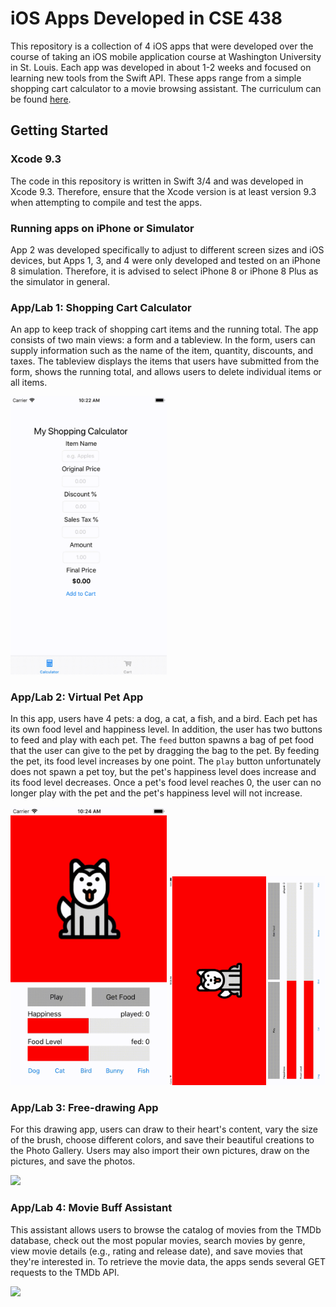 # iOS Apps Developed in CSE 438
This repository is a collection of 4 iOS apps that were developed over the course of taking an iOS mobile application course at Washington University in St. Louis. Each app was developed in about 1-2 weeks and focused on learning new tools from the Swift API. These apps range from a simple shopping cart calculator to a movie browsing assistant. The curriculum can be found [here](https://www.arl.wustl.edu/~todd/cse438/index.html).

## Getting Started
### Xcode 9.3
The code in this repository is written in Swift 3/4 and was developed in Xcode 9.3. Therefore, ensure that the Xcode version is at least version 9.3 when attempting to compile and test the apps. 
### Running apps on iPhone or Simulator 
App 2 was developed specifically to adjust to different screen sizes and iOS devices, but Apps 1, 3, and 4 were only developed and tested on an iPhone 8 simulation. Therefore, it is advised to select iPhone 8 or iPhone 8 Plus as the simulator in general. 

### App/Lab 1: Shopping Cart Calculator
An app to keep track of shopping cart items and the running total. The app consists of two main views: a form and a tableview. In the form, users can supply information such as the name of the item, quantity, discounts, and taxes. The tableview displays the items that users have submitted from the form, shows the running total, and allows users to delete individual items or all items.

<img src="https://github.com/Empiezan/mobile-app-dev/raw/master/Lab1.gif" width="250"/>

### App/Lab 2: Virtual Pet App
In this app, users have 4 pets: a dog, a cat, a fish, and a bird. Each pet has its own food level and happiness level. In addition, the user has two buttons to feed and play with each pet. The `feed` button spawns a bag of pet food that the user can give to the pet by dragging the bag to the pet. By feeding the pet, its food level increases by one point. The `play` button unfortunately does not spawn a pet toy, but the pet's happiness level does increase and its food level decreases. Once a pet's food level reaches 0, the user can no longer play with the pet and the pet's happiness level will not increase.

<img src="https://github.com/Empiezan/mobile-app-dev/raw/master/Lab2.gif" width="250"/>
<img src="https://github.com/Empiezan/mobile-app-dev/raw/master/Lab2-landscape.gif" width="250"/>

### App/Lab 3: Free-drawing App
For this drawing app, users can draw to their heart's content, vary the size of the brush, choose different colors, and save their beautiful creations to the Photo Gallery. Users may also import their own pictures, draw on the pictures, and save the photos. 

<img src="https://github.com/Empiezan/mobile-app-dev/raw/master/Lab3.gif" width="250"/>

### App/Lab 4: Movie Buff Assistant
This assistant allows users to browse the catalog of movies from the TMDb database, check out the most popular movies, search movies by genre, view movie details (e.g., rating and release date), and save movies that they're interested in. To retrieve the movie data, the apps sends several GET requests to the TMDb API. 

<img src="https://github.com/Empiezan/mobile-app-dev/raw/master/Lab4.gif" width="250"/>
